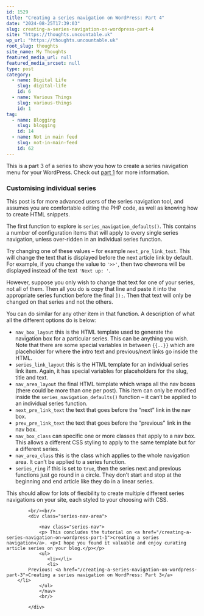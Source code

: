 ```yaml
---
id: 1529
title: "Creating a series navigation on WordPress: Part 4"
date: "2024-08-25T17:39:03"
slug: creating-a-series-navigation-on-wordpress-part-4
site: "https://thoughts.uncountable.uk"
wp_url: "https://thoughts.uncountable.uk"
root_slug: thoughts
site_name: My Thoughts
featured_media_url: null
featured_media_srcset: null
type: post
category:
  - name: Digital Life
    slug: digital-life
    id: 6
  - name: Various Things
    slug: various-things
    id: 1
tag:
  - name: Blogging
    slug: blogging
    id: 14
  - name: Not in main feed
    slug: not-in-main-feed
    id: 62
---
```



<p>This is a part 3 of a series to show you how to create a series navigation menu for your WordPress. Check out&nbsp;<a href="https://thoughts.uncountable.uk/creating-a-series-navigation-on-wordpress-part-1/">part 1</a>&nbsp;for more information.</p>



<h3 class="wp-block-heading">Customising individual series</h3>



<p>This post is for more advanced users of the series navigation tool, and assumes you are comfortable editing the PHP code, as well as knowing how to create HTML snippets.</p>



<p>The first function to explore is <code>series_navigation_defaults()</code>.  This contains a number of configuration items that will apply to every single series navigation, unless over-ridden in an individual series function.</p>



<p>Try changing one of these values &#8211; for example <code>next_pre_link_text</code>.  This will change the text that is displayed before the next article link by default.  For example, if you change the value to <code>'>>'</code>, then two chevrons will be displayed instead of the text  <code>'Next up: '</code>.</p>



<p>However, suppose you only wish to change that text for one of your series, not all of them.  Then all you do is copy that line and paste it into the appropriate series function before the final <code>]);</code>.  Then that text will only be changed on that series and not the others.</p>



<p>You can do similar for any other item in that function.  A description of what all the different options do is below:</p>



<ul class="wp-block-list">
<li><code>nav_box_layout</code> this is the HTML template used to generate the navigation box for a particular series.  This can be anything you wish.  Note that there are some special variables in between <code>{{..}}</code> which are placeholder for where the intro text and previous/next links go inside the HTML.</li>



<li><code>series_link_layout</code> this is the HTML template for an individual series link item.  Again, it has special variables for placeholders for the slug, title and text.</li>



<li><code>nav_area_layout</code> the final HTML template which wraps all the nav boxes (there could be more than one per post).  This item can only be modified inside the <code>series_navigation_defaults()</code> function &#8211; it can&#8217;t be applied to an individual series function.</li>



<li><code>next_pre_link_text</code> the text that goes before the &#8220;next&#8221; link in the nav box.</li>



<li><code>prev_pre_link_text</code> the text that goes before the &#8220;previous&#8221; link in the nav box.</li>



<li><code>nav_box_class</code> can specific one or more classes that apply to a nav box.  This allows a different CSS styling to apply to the same template but for a different series.</li>



<li><code>nav_area_class</code> this is the class which applies to the whole navigation area. It can&#8217;t be applied to a series function.</li>



<li><code>series_ring</code> if this is set to <code>true</code>, then the series next and previous functions just go round in a circle.  They don&#8217;t start and stop at the beginning and end article like they do in a linear series.</li>
</ul>



<p>This should allow for lots of flexibility to create multiple different series navigations on your site, each styled to your choosing with CSS.</p>



<p></p>

			<br/><br/>
			<div class="series-nav-area">
			   
				<nav class="series-nav">
				<p> This concludes the tutorial on <a href="/creating-a-series-navigation-on-wordpress-part-1">creating a series navigation</a>. <p>I hope you found it valuable and enjoy curating article series on your blog.</p></p>
				<ul> 
				   <li></li>
				   <li>
		    Previous: <a href="/creating-a-series-navigation-on-wordpress-part-3">Creating a series navigation on WordPress: Part 3</a>
		</li>
				</ul>
				</nav>
				<br/>
				
			</div>
		